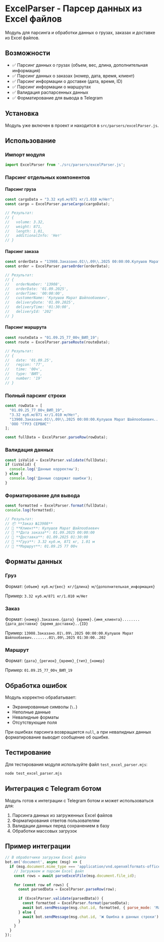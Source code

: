 # ExcelParser - Парсер данных из Excel файлов

Модуль для парсинга и обработки данных о грузах, заказах и доставке из Excel файлов.

## Возможности

- ✅ Парсинг данных о грузах (объем, вес, длина, дополнительная информация)
- ✅ Парсинг данных о заказах (номер, дата, время, клиент)
- ✅ Парсинг информации о доставке (дата, время, ID)
- ✅ Парсинг информации о маршрутах
- ✅ Валидация распарсенных данных
- ✅ Форматирование для вывода в Telegram

## Установка

Модуль уже включен в проект и находится в `src/parsers/excelParser.js`.

## Использование

### Импорт модуля

```javascript
import ExcelParser from './src/parsers/excelParser.js';
```

### Парсинг отдельных компонентов

#### Парсинг груза

```javascript
const cargoData = "3.32 куб.м/871 кг/1.010 м/Нет";
const cargo = ExcelParser.parseCargo(cargoData);

// Результат:
// {
//   volume: 3.32,
//   weight: 871,
//   length: 1.01,
//   additionalInfo: 'Нет'
// }
```

#### Парсинг заказа

```javascript
const orderData = "13908.Заказано.01\\.09\\.2025 00:00:00.Кулушов Марат Шайлообаевич........01\\.09\\.2025 01:30:00..202";
const order = ExcelParser.parseOrder(orderData);

// Результат:
// {
//   orderNumber: '13908',
//   orderDate: '01.09.2025',
//   orderTime: '00:00:00',
//   customerName: 'Кулушов Марат Шайлообаевич',
//   deliveryDate: '01.09.2025',
//   deliveryTime: '01:30:00',
//   deliveryId: '202'
// }
```

#### Парсинг маршрута

```javascript
const routeData = "01.09.25_77_00ч_ВИП_19";
const route = ExcelParser.parseRoute(routeData);

// Результат:
// {
//   date: '01.09.25',
//   region: '77',
//   time: '00ч',
//   type: 'ВИП',
//   number: '19'
// }
```

### Полный парсинг строки

```javascript
const rowData = [
  "01.09.25_77_00ч_ВИП_19",
  "3.32 куб.м/871 кг/1.010 м/Нет",
  "13908.Заказано.01\\.09\\.2025 00:00:00.Кулушов Марат Шайлообаевич........01\\.09\\.2025 01:30:00..202",
  'ООО "ГРУЗ СЕРВИС"'
];

const fullData = ExcelParser.parseRow(rowData);
```

### Валидация данных

```javascript
const isValid = ExcelParser.validate(fullData);
if (isValid) {
  console.log('Данные корректны');
} else {
  console.log('Данные содержат ошибки');
}
```

### Форматирование для вывода

```javascript
const formatted = ExcelParser.format(fullData);
console.log(formatted);

// Результат:
// 📦 **Заказ №13908**
// 👤 **Клиент**: Кулушов Марат Шайлообаевич
// 📅 **Дата заказа**: 01.09.2025 00:00:00
// 🚚 **Доставка**: 01.09.2025 01:30:00
// 📏 **Груз**: 3.32 куб.м, 871 кг, 1.01 м
// 📍 **Маршрут**: 01.09.25 77 00ч
```

## Форматы данных

### Груз
Формат: `{объем} куб.м/{вес} кг/{длина} м/{дополнительная_информация}`

Пример: `3.32 куб.м/871 кг/1.010 м/Нет`

### Заказ
Формат: `{номер}.Заказано.{дата} {время}.{имя_клиента}........{дата_доставки} {время_доставки}..{ID}`

Пример: `13908.Заказано.01\.09\.2025 00:00:00.Кулушов Марат Шайлообаевич........01\.09\.2025 01:30:00..202`

### Маршрут
Формат: `{дата}_{регион}_{время}_{тип}_{номер}`

Пример: `01.09.25_77_00ч_ВИП_19`

## Обработка ошибок

Модуль корректно обрабатывает:
- Экранированные символы (`\.`)
- Неполные данные
- Невалидные форматы
- Отсутствующие поля

При ошибках парсинга возвращается `null`, а при невалидных данных форматирование выводит сообщение об ошибке.

## Тестирование

Для тестирования модуля используйте файл `test_excel_parser.mjs`:

```bash
node test_excel_parser.mjs
```

## Интеграция с Telegram ботом

Модуль готов к интеграции с Telegram ботом и может использоваться для:

1. Парсинга данных из загруженных Excel файлов
2. Форматирования ответов пользователям
3. Валидации данных перед сохранением в базу
4. Обработки массовых загрузок

## Пример интеграции

```javascript
// В обработчике загрузки Excel файла
bot.on('document', async (msg) => {
  if (msg.document.mime_type === 'application/vnd.openxmlformats-officedocument.spreadsheetml.sheet') {
    // Загружаем и парсим Excel файл
    const rows = await parseExcelFile(msg.document.file_id);
    
    for (const row of rows) {
      const parsedData = ExcelParser.parseRow(row);
      
      if (ExcelParser.validate(parsedData)) {
        const formatted = ExcelParser.format(parsedData);
        await bot.sendMessage(msg.chat.id, formatted, { parse_mode: 'Markdown' });
      } else {
        await bot.sendMessage(msg.chat.id, '❌ Ошибка в данных строки');
      }
    }
  }
});
```
